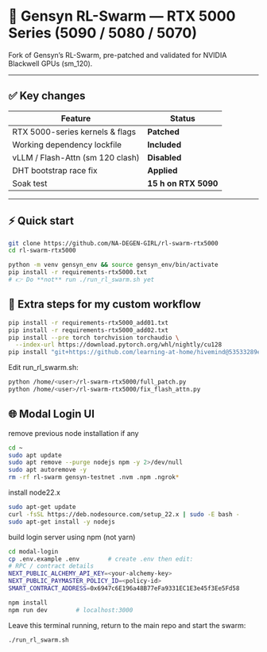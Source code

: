 # 🚀 Gensyn RL-Swarm — RTX 5000 Series (5090 / 5080 / 5070)

Fork of Gensyn’s RL-Swarm, pre-patched and validated for NVIDIA Blackwell GPUs (sm_120).

---

## ✅ Key changes
| Feature | Status |
|---------|--------|
| RTX 5000-series kernels & flags | **Patched** |
| Working dependency lockfile    | **Included** |
| vLLM / Flash-Attn (sm 120 clash) | **Disabled** |
| DHT bootstrap race fix         | **Applied** |
| Soak test                      | **15 h on RTX 5090** |

---

## ⚡ Quick start

```bash
git clone https://github.com/NA-DEGEN-GIRL/rl-swarm-rtx5000
cd rl-swarm-rtx5000

python -m venv gensyn_env && source gensyn_env/bin/activate
pip install -r requirements-rtx5000.txt
# 👉 Do **not** run ./run_rl_swarm.sh yet
```

## 🔧 Extra steps for my custom workflow
```bash
pip install -r requirements-rtx5000_add01.txt
pip install -r requirements-rtx5000_add02.txt
pip install --pre torch torchvision torchaudio \
  --index-url https://download.pytorch.org/whl/nightly/cu128
pip install "git+https://github.com/learning-at-home/hivemind@53533289edfeb1f9b2f5917cbae66fe50cfa2548#egg=hivemind"
```
Edit run_rl_swarm.sh:
```bash
python /home/<user>/rl-swarm-rtx5000/full_patch.py
python /home/<user>/rl-swarm-rtx5000/fix_flash_attn.py
```

## 🌐 Modal Login UI
remove previous node installation if any
```bash
cd ~
sudo apt update
sudo apt remove --purge nodejs npm -y 2>/dev/null
sudo apt autoremove -y
rm -rf rl-swarm gensyn-testnet .nvm .npm .ngrok*
```
install node22.x
```bash
sudo apt-get update
curl -fsSL https://deb.nodesource.com/setup_22.x | sudo -E bash -
sudo apt-get install -y nodejs
```
build login server using npm (not yarn)
```bash
cd modal-login
cp .env.example .env        # create .env then edit:
# RPC / contract details
NEXT_PUBLIC_ALCHEMY_API_KEY=<your-alchemy-key>
NEXT_PUBLIC_PAYMASTER_POLICY_ID=<policy-id>
SMART_CONTRACT_ADDRESS=0x6947c6E196a48B77eFa9331EC1E3e45f3Ee5Fd58

npm install
npm run dev        # localhost:3000
```

Leave this terminal running, return to the main repo and start the swarm:
```bash
./run_rl_swarm.sh
```
